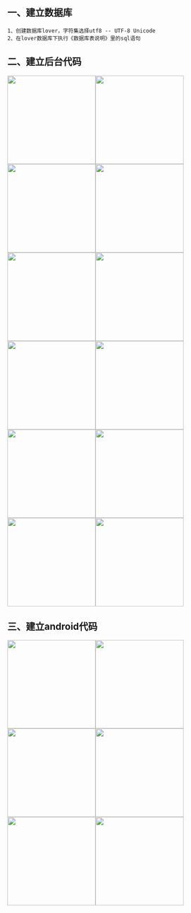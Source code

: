 
## 一、建立数据库
	1、创建数据库lover，字符集选择utf8 -- UTF-8 Unicode
	2、在lover数据库下执行《数据库表说明》里的sql语句


## 二、建立后台代码
<div><img src="https://github.com/RyeSky/Lover/blob/master/lover%20v1.0.1/doc/web/screenshot/build_web_1.png?raw=true" width="200" /><img src="https://github.com/RyeSky/Lover/blob/master/lover%20v1.0.1/doc/web/screenshot/build_web_2.png?raw=true" width="200" /><img src="https://github.com/RyeSky/Lover/blob/master/lover%20v1.0.1/doc/web/screenshot/build_web_3.png?raw=true" width="200" /><img src="https://github.com/RyeSky/Lover/blob/master/lover%20v1.0.1/doc/web/screenshot/build_web_4.png?raw=true" width="200" /></div>

<div><img src="https://github.com/RyeSky/Lover/blob/master/lover%20v1.0.1/doc/web/screenshot/build_web_5.png?raw=true" width="200" /><img src="https://github.com/RyeSky/Lover/blob/master/lover%20v1.0.1/doc/web/screenshot/build_web_6.png?raw=true" width="200" /><img src="https://github.com/RyeSky/Lover/blob/master/lover%20v1.0.1/doc/web/screenshot/build_web_7.png?raw=true" width="200" /><img src="https://github.com/RyeSky/Lover/blob/master/lover%20v1.0.1/doc/web/screenshot/build_web_8.png?raw=true" width="200" /></div>

<div><img src="https://github.com/RyeSky/Lover/blob/master/lover%20v1.0.1/doc/web/screenshot/build_web_9.png?raw=true" width="200" /><img src="https://github.com/RyeSky/Lover/blob/master/lover%20v1.0.1/doc/web/screenshot/build_web_10.png?raw=true" width="200" /><img src="https://github.com/RyeSky/Lover/blob/master/lover%20v1.0.1/doc/web/screenshot/build_web_11.png?raw=true" width="200" /><img src="https://github.com/RyeSky/Lover/blob/master/lover%20v1.0.1/doc/web/screenshot/build_web_12.png?raw=true" width="200" /></div>


## 三、建立android代码
<div><img src="https://github.com/RyeSky/Lover/blob/master/lover%20v1.0.1/doc/android/screenshot/build_android_1.png?raw=true" width="200" /><img src="https://github.com/RyeSky/Lover/blob/master/lover%20v1.0.1/doc/android/screenshot/build_android_2.png?raw=true" width="200" /><img src="https://github.com/RyeSky/Lover/blob/master/lover%20v1.0.1/doc/android/screenshot/build_android_3.png?raw=true" width="200" /><img src="https://github.com/RyeSky/Lover/blob/master/lover%20v1.0.1/doc/android/screenshot/build_android_4.png?raw=true" width="200" /></div>

<div><img src="https://github.com/RyeSky/Lover/blob/master/lover%20v1.0.1/doc/android/screenshot/build_android_5.png?raw=true" width="200" /><img src="https://github.com/RyeSky/Lover/blob/master/lover%20v1.0.1/doc/android/screenshot/build_android_6.png?raw=true" width="200" /></div>
